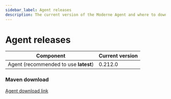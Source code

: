 ```yaml
---
sidebar_label: Agent releases
description: The current version of the Moderne Agent and where to download it.
---
```


# Agent releases

| Component                             | Current version |
| ------------------------------------- | --------------- |
| Agent (recommended to use **latest**) | 0.212.0         |

### Maven download

[Agent download link](https://repo1.maven.org/maven2/io/moderne/moderne-agent/0.212.0/moderne-agent-0.212.0.jar)

